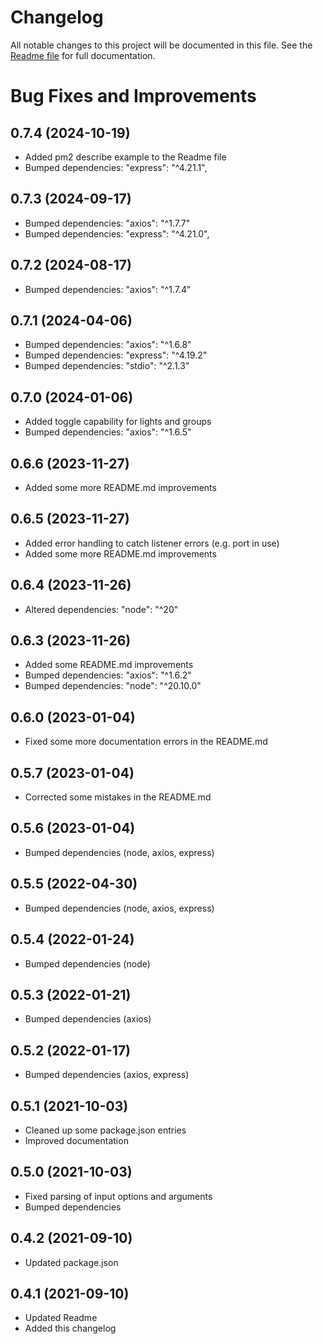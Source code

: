 # Changelog
All notable changes to this project will be documented in this file.
See the [Readme file](https://github.com/jsiegenthaler/hueget/blob/master/README.md) for full documentation.

# Bug Fixes and Improvements


## 0.7.4 (2024-10-19)
* Added pm2 describe example to the Readme file
* Bumped dependencies: "express": "^4.21.1",

## 0.7.3 (2024-09-17)
* Bumped dependencies: "axios": "^1.7.7"
* Bumped dependencies: "express": "^4.21.0",

## 0.7.2 (2024-08-17)
* Bumped dependencies: "axios": "^1.7.4"

## 0.7.1 (2024-04-06)
* Bumped dependencies: "axios": "^1.6.8"
* Bumped dependencies: "express": "^4.19.2"
* Bumped dependencies: "stdio": "^2.1.3"

## 0.7.0 (2024-01-06)
* Added toggle capability for lights and groups
* Bumped dependencies: "axios": "^1.6.5"

## 0.6.6 (2023-11-27)
* Added some more README.md improvements

## 0.6.5 (2023-11-27)
* Added error handling to catch listener errors (e.g. port in use)
* Added some more README.md improvements

## 0.6.4 (2023-11-26)
* Altered dependencies: "node": "^20"

## 0.6.3 (2023-11-26)
* Added some README.md improvements
* Bumped dependencies: "axios": "^1.6.2"
* Bumped dependencies: "node": "^20.10.0"

## 0.6.0 (2023-01-04)
* Fixed some more documentation errors in the README.md

## 0.5.7 (2023-01-04)
* Corrected some mistakes in the README.md

## 0.5.6 (2023-01-04)
* Bumped dependencies (node, axios, express)

## 0.5.5 (2022-04-30)
* Bumped dependencies (node, axios, express)

## 0.5.4 (2022-01-24)
* Bumped dependencies (node)

## 0.5.3 (2022-01-21)
* Bumped dependencies (axios)

## 0.5.2 (2022-01-17)
* Bumped dependencies (axios, express)

## 0.5.1 (2021-10-03)
* Cleaned up some package.json entries
* Improved documentation

## 0.5.0 (2021-10-03)
* Fixed parsing of input options and arguments
* Bumped dependencies

## 0.4.2 (2021-09-10)
* Updated package.json

## 0.4.1 (2021-09-10)
* Updated Readme
* Added this changelog

